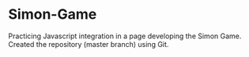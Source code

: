 # Simon-Game
Practicing Javascript integration in a page developing the Simon Game.
Created the repository (master branch) using Git.
